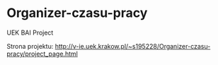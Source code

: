 # Organizer-czasu-pracy
UEK BAI Project

Strona projektu: http://v-ie.uek.krakow.pl/~s195228/Organizer-czasu-pracy/project_page.html
